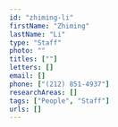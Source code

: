 ```yaml
---
id: "zhiming-li"
firstName: "Zhiming"
lastName: "Li"
type: "Staff"
photo: ""
titles: [""]
letters: []
email: []
phone: ["(212) 851-4937"]
researchAreas: []
tags: ["People", "Staff"]
urls: []
---
```

